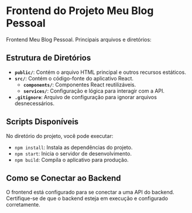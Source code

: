 # Frontend do Projeto Meu Blog Pessoal

Frontend Meu Blog Pessoal. 
Principais arquivos e diretórios:

## Estrutura de Diretórios

- **`public/`**: Contém o arquivo HTML principal e outros recursos estáticos.
- **`src/`**: Contém o código-fonte do aplicativo React.
  - **`components/`**: Componentes React reutilizáveis.
  - **`services/`**: Configuração e lógica para interagir com a API.
- **`.gitignore`**: Arquivo de configuração para ignorar arquivos desnecessários.

## Scripts Disponíveis

No diretório do projeto, você pode executar:

- `npm install`: Instala as dependências do projeto.
- `npm start`: Inicia o servidor de desenvolvimento.
- `npm build`: Compila o aplicativo para produção.

## Como se Conectar ao Backend

O frontend está configurado para se conectar a uma API do backend. Certifique-se de que o backend esteja em execução e configurado corretamente.

